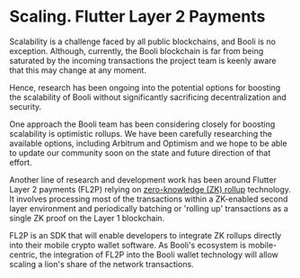# Scaling. Flutter Layer 2 Payments

Scalability is a challenge faced by all public blockchains, and Booli is no exception. Although, currently, the Booli blockchain is far from being saturated by the incoming transactions the project team is keenly aware that this may change at any moment.&#x20;

Hence, research has been ongoing into the potential options for boosting the scalability of Booli without significantly sacrificing decentralization and security.&#x20;

One approach the Booli team has been considering closely for boosting scalability is optimistic rollups. We have been carefully researching the available options, including Arbitrum and Optimism and we hope to be able to update our community soon on the state and future direction of that effort.&#x20;

Another line of research and development work has been around Flutter Layer 2 payments (FL2P) relying on [zero-knowledge (ZK) rollup](https://docs.ethhub.io/ethereum-roadmap/layer-2-scaling/zk-rollups/) technology. It involves processing most of the transactions within a ZK-enabled second layer environment and periodically batching or 'rolling up' transactions as a single ZK proof on the Layer 1 blockchain.

FL2P is an SDK that will enable developers to integrate ZK rollups directly into their mobile crypto wallet software. As Booli's ecosystem is mobile-centric, the integration of FL2P into the Booli wallet technology will allow scaling a lion's share of the network transactions. &#x20;
